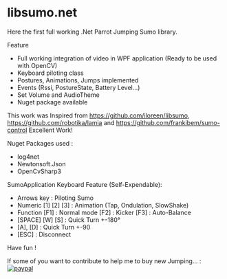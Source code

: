 # libsumo.net 

Here the first full working .Net Parrot Jumping Sumo library.

Feature
 - Full working integration of video in WPF application (Ready to be used with OpenCV)
 - Keyboard piloting class
 - Postures, Animations, Jumps implemented
 - Events (Rssi, PostureState, Battery Level...) 
 - Set Volume and AudioTheme 
 - Nuget package available 
 
 This work was Inspired from https://github.com/iloreen/libsumo, https://github.com/robotika/lamia and https://github.com/frankibem/sumo-control Excellent Work!

Nuget Packages used :
 - log4net
 - Newtonsoft.Json
 - OpenCvSharp3
 
SumoApplication Keyboard Feature (Self-Expendable):
 - Arrows key : Piloting Sumo
 - Numeric [1] [2] [3] : Animation (Tap, Ondulation, SlowShake)
 - Function [F1] : Normal mode
            [F2] : Kicker
            [F3] : Auto-Balance
 - [SPACE] [W] [S] : Quick Turn +-180°
 - [A], [D] : Quick Turn +-90
 - [ESC] : Disconnect
 
Have fun !


If some of you want to contribute to help me to buy  new Jumping... :
[![paypal](https://www.paypalobjects.com/en_US/i/btn/btn_donateCC_LG.gif)](https://paypal.me/pools/c/82madPSBJJ)
